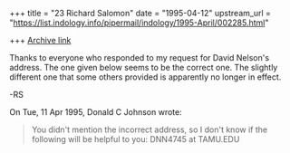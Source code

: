 +++
title = "23 Richard Salomon"
date = "1995-04-12"
upstream_url = "https://list.indology.info/pipermail/indology/1995-April/002285.html"

+++
[Archive link](https://list.indology.info/pipermail/indology/1995-April/002285.html)

Thanks to everyone who responded to my request for David Nelson's 
address.  The one given below seems to be the correct one.  The slightly 
different one that some others provided is apparently no longer in effect.

-RS

On Tue, 11 Apr 1995, Donald C Johnson wrote:

> You didn't mention the incorrect address, so I don't know if the following
> will be helpful to you:
> DNN4745 at TAMU.EDU
>  
> 





